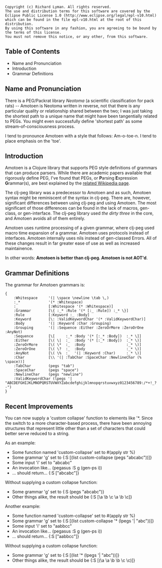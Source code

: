 
    Copyright (c) Richard Lyman. All rights reserved.
    The use and distribution terms for this software are covered by the
    Eclipse Public License 1.0 (http://www.eclipse.org/legal/epl-v10.html)
    which can be found in the file epl-v10.html at the root of this distribution.
    By using this software in any fashion, you are agreeing to be bound by
    the terms of this license.
    You must not remove this notice, or any other, from this software.

<h2>Table of Contents</h2>

*   Name and Pronunciation
*   Introduction
*   Grammar Definitions

<h2>Name and Pronunciation</h2>

There is a PEG/Packrat library *Neotoma* (a scientific classification for pack 
rats) -- Amotoen is Neotoma written in reverse, not that there is any particular 
quality or relationship shared between the two; I was just taking the shortest path 
to a unique name that might have been tangentially related to PEGs. You might even 
successfully define 'shortest path' as some stream-of-consciousness process.

I tend to pronounce Amotoen with a style that follows: Am-o-toe-n.
I tend to place emphasis on the 'toe'.


<h2>Introduction</h2>

Amotoen is a Clojure library that supports PEG style definitions of grammars that can produce parsers.
While there are academic papers available that rigorously define PEG, I've found
that PEGs, or **P**arsing **E**xpression **G**rammar(s), are best explained by the 
[related Wikipedia page](http://en.wikipedia.org/wiki/Parsing_expression_grammar).

The clj-peg library was a predecessor to Amotoen and as such, Amotoen syntax might be reminiscent
of the syntax in clj-peg. There are, however, significant differences between 
using clj-peg and using Amotoen. The most significant of those differences can be 
found in the lack of macros, gen-class, or gen-interface. The clj-peg library used
*the dirty three* in the core, and Amotoen avoids all of them entirely.

Amotoen uses runtime processing of a given grammar, where clj-peg used macro 
time expansion of a grammar. Amotoen uses protocols instead of interfaces. Amotoen
internally uses nils instead of gen-classed Errors. All of these changes
result in far greater ease of use as well as increased maintainence.

In other words: **Amotoen is better than clj-peg. Amotoen is not AOT'd**.

<h2>Grammar Definitions</h2>

The grammar for Amotoen grammars is:

    {
        :Whitespace     '(| \space \newline \tab \,)
        :_*             '(* :Whitespace)
        :_              [:Whitespace '(* :Whitespace)]
        :Grammar        [\{ :_* :Rule '(* [:_ :Rule]) :_* \}]
        :Rule           [:Keyword :_ :Body]
        :Keyword        [\: :ValidKeywordChar '(* :ValidKeywordChar)]
        :Body           '(| :Keyword :Char :Grouping)
        :Grouping       '(| :Sequence :Either :ZeroOrMore :ZeroOrOne :AnyNot)
        :Sequence       [\[     :_* :Body '(* [:_* :Body])  :_* \]]
        :Either         [\( \|  :_  :Body '(* [:_* :Body])  :_* \)]
        :ZeroOrMore     [\( \*  :_  :Body                   :_* \)]
        :ZeroOrOne      [\( \?  :_  :Body                   :_* \)]
        :AnyNot         [\( \%  :_  '(| :Keyword :Char)     :_* \)]
        :Char           [\\ '(| :TabChar :SpaceChar :NewlineChar (% \space))]
        :TabChar        (pegs "tab")
        :SpaceChar      (pegs "space")
        :NewlineChar    (pegs "newline")
        :ValidKeywordChar (lpegs '| "ABCDEFGHIJKLMNOPQRSTUVWXYZabcdefghijklmnopqrstuvwxyz0123456789:/*+!_?-")
    }

<h2>Recent Improvements</h2>

You can now supply a 'custom collapse' function to elements like '\*.
Since the switch to a more character-based process, there have been annoying structures that 
    represent little other than a set of characters that could better serve reduced to a string.

As an example:
 - Some function named 'custom-collapse' set to
    #(apply str %)
 - Some grammar 'g' set to
    {:S [(list custom-collapse (pegs "abcabc"))]}
 - Some input 'i' set to 
    "abcabc"
 - An invocation like...
    (pegasus :S g (gen-ps i))
 - ... should return...
    {:S ["abcabc"]}

Without supplying a custom collapse function:
 - Some grammar 'g' set to
    {:S (pegs "abcabc")}
 - Other things alike, the result should be
    {:S [\a \b \c \a \b \c]}

Another example:
 - Some function named 'custom-collapse' set to
    #(apply str %)
 - Some grammar 'g' set to
    {:S [(list custom-collapse '* (lpegs '| "abc"))]}
 - Some input 'i' set to 
    "aabbcc"
 - An invocation like...
    (pegasus :S g (gen-ps i))
 - ... should return...
    {:S ["aabbcc"]}

Without supplying a custom collapse function:
 - Some grammar 'g' set to
    {:S [(list '* (lpegs '| "abc"))]}
 - Other things alike, the result should be
    {:S [(\a \a \b \b \c \c)]}




